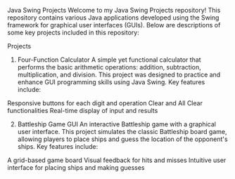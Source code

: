 Java Swing Projects
Welcome to my Java Swing Projects repository! This repository contains various Java applications developed using the Swing framework for graphical user interfaces (GUIs). Below are descriptions of some key projects included in this repository:

Projects
1. Four-Function Calculator
A simple yet functional calculator that performs the basic arithmetic operations: addition, subtraction, multiplication, and division. This project was designed to practice and enhance GUI programming skills using Java Swing. Key features include:

Responsive buttons for each digit and operation
Clear and All Clear functionalities
Real-time display of input and results

2. Battleship Game GUI
An interactive Battleship game with a graphical user interface. This project simulates the classic Battleship board game, allowing players to place ships and guess the location of the opponent's ships. Key features include:

A grid-based game board
Visual feedback for hits and misses
Intuitive user interface for placing ships and making guesses
